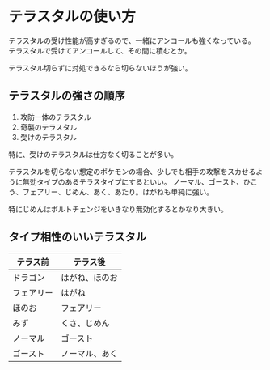 # テラスタルの使い方

テラスタルの受け性能が高すぎるので、一緒にアンコールも強くなっている。
テラスタルで受けてアンコールして、その間に積むとか。

テラスタル切らずに対処できるなら切らないほうが強い。

## テラスタルの強さの順序

1. 攻防一体のテラスタル
2. 奇襲のテラスタル
3. 受けのテラスタル

特に、受けのテラスタルは仕方なく切ることが多い。

テラスタルを切らない想定のポケモンの場合、少しでも相手の攻撃をスカせるように無効タイプのあるテラスタイプにするといい。
ノーマル、ゴースト、ひこう、フェアリー、じめん、あく、あたり。はがねも単純に強い。

特にじめんはボルトチェンジをいきなり無効化するとかなり大きい。

## タイプ相性のいいテラスタル

| テラス前   | テラス後       |
| ---------- | -------------- |
| ドラゴン   | はがね、ほのお |
| フェアリー | はがね         |
| ほのお     | フェアリー     |
| みず       | くさ、じめん   |
| ノーマル   | ゴースト       |
| ゴースト   | ノーマル、あく |
